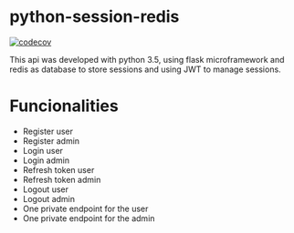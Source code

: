 # python-session-redis



[![codecov](https://codecov.io/gh/jaorr95/python-session-redis/branch/master/graph/badge.svg)](https://codecov.io/gh/jaorr95/python-session-redis)


This api was developed with python 3.5, using flask microframework and redis as database to store sessions and using JWT to manage sessions. 

# Funcionalities
 * Register user
 * Register admin
 * Login user
 * Login admin
 * Refresh token user
 * Refresh token admin
 * Logout user
 * Logout admin
 * One private endpoint for the user
 * One private endpoint for the admin


